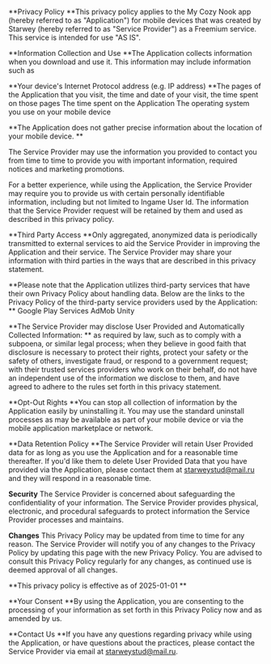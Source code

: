 
**Privacy Policy
**This privacy policy applies to the My Cozy Nook app (hereby referred to as "Application") for mobile devices that was created by Starwey (hereby referred to as "Service Provider") as a Freemium service. This service is intended for use "AS IS".


**Information Collection and Use
**The Application collects information when you download and use it. This information may include information such as

**Your device's Internet Protocol address (e.g. IP address)
**The pages of the Application that you visit, the time and date of your visit, the time spent on those pages
The time spent on the Application
The operating system you use on your mobile device

**The Application does not gather precise information about the location of your mobile device.
**

The Service Provider may use the information you provided to contact you from time to time to provide you with important information, required notices and marketing promotions.


For a better experience, while using the Application, the Service Provider may require you to provide us with certain personally identifiable information, including but not limited to Ingame User Id. The information that the Service Provider request will be retained by them and used as described in this privacy policy.


**Third Party Access
**Only aggregated, anonymized data is periodically transmitted to external services to aid the Service Provider in improving the Application and their service. The Service Provider may share your information with third parties in the ways that are described in this privacy statement.


**Please note that the Application utilizes third-party services that have their own Privacy Policy about handling data. Below are the links to the Privacy Policy of the third-party service providers used by the Application:
**
Google Play Services
AdMob
Unity

**The Service Provider may disclose User Provided and Automatically Collected Information:
**
as required by law, such as to comply with a subpoena, or similar legal process;
when they believe in good faith that disclosure is necessary to protect their rights, protect your safety or the safety of others, investigate fraud, or respond to a government request;
with their trusted services providers who work on their behalf, do not have an independent use of the information we disclose to them, and have agreed to adhere to the rules set forth in this privacy statement.

**Opt-Out Rights
**You can stop all collection of information by the Application easily by uninstalling it. You may use the standard uninstall processes as may be available as part of your mobile device or via the mobile application marketplace or network.


**Data Retention Policy
**The Service Provider will retain User Provided data for as long as you use the Application and for a reasonable time thereafter. If you'd like them to delete User Provided Data that you have provided via the Application, please contact them at starweystud@mail.ru and they will respond in a reasonable time.

**Security**
The Service Provider is concerned about safeguarding the confidentiality of your information. The Service Provider provides physical, electronic, and procedural safeguards to protect information the Service Provider processes and maintains.


**Changes**
This Privacy Policy may be updated from time to time for any reason. The Service Provider will notify you of any changes to the Privacy Policy by updating this page with the new Privacy Policy. You are advised to consult this Privacy Policy regularly for any changes, as continued use is deemed approval of all changes.


**This privacy policy is effective as of 2025-01-01
**

**Your Consent
**By using the Application, you are consenting to the processing of your information as set forth in this Privacy Policy now and as amended by us.


**Contact Us
**If you have any questions regarding privacy while using the Application, or have questions about the practices, please contact the Service Provider via email at starweystud@mail.ru.


